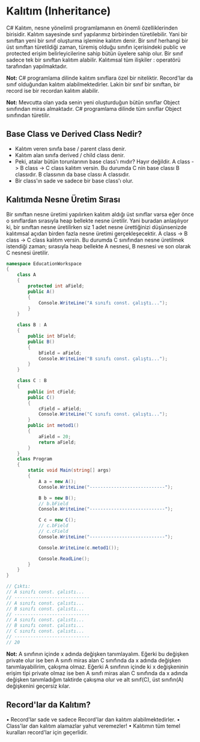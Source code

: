 # Kalıtım (Inheritance)
C# Kalıtım, nesne yönelimli programlamanın en önemli özelliklerinden birisidir. Kalıtım sayesinde sınıf yapılarımız 
birbirinden türetilebilir. Yani bir sınıftan yeni bir sınıf oluşturma işlemine kalıtım denir. Bir sınıf herhangi 
bir üst sınıftan türetildiği zaman, türemiş olduğu sınıfın içerisindeki public ve protected erişim belirleyicilerine sahip
bütün üyelere sahip olur. Bir sınıf sadece tek bir sınıftan kalıtım alabilir. Kalıtımsal tüm ilişkiler : operatörü tarafından yapılmaktadır.

**Not:** C# programlama dilinde kalıtım sınıflara özel bir niteliktir. Record'lar da sınıf olduğundan kalıtım alabilmektedirler.
Lakin bir sınıf bir sınıftan, bir record ise bir recordan kalıtım alabilir.

**Not:** Mevcutta olan yada senin yeni oluşturduğun bütün sınıflar Object sınıfından miras almaktadır.  C# programlama dilinde tüm sınıflar 
Object sınıfından türetilir.

## Base Class ve Derived Class Nedir?
* Kalıtım veren sınıfa base / parent class denir.
* Kalıtım alan sınıfa derived / child class denir.
* Peki, atalar bütün torunlarının base class'ı mıdır? Hayır değildir.
A class -> B class -> C class kalıtım versin. Bu durumda C nin base classı B classıdır. B classının da base classı A classıdır.
* Bir class'ın sade ve sadece bir base class'ı olur.

## Kalıtımda Nesne Üretim Sırası
Bir sınıftan nesne üretimi yapılırken kalıtım aldığı üst sınıflar varsa eğer
önce o sınıflardan sırasıyla heap bellekte nesne üretilir. Yani buradan anlaşılıyor ki,
bir sınıftan nesne üretilirken siz 1 adet nesne ürettiğinizi düşünsenizde kalıtımsal
açıdan birden fazla nesne üretimi gerçekleşecektir. A class -> B class -> C class kalıtım versin. Bu durumda
C sınıfından nesne üretilmek istendiği zaman; sırasıyla heap bellekte A nesnesi, B nesnesi ve son olarak C nesnesi üretilir.

```cs
namespace EducationWorkspace
{
    class A
    {
        protected int aField;
        public A()
        {
            Console.WriteLine("A sınıfı const. çalıştı...");
        }
    }

    class B : A
    {
        public int bField;
        public B()
        {
            bField = aField;
            Console.WriteLine("B sınıfı const. çalıştı...");
        }
    }

    class C : B
    {
        public int cField;
        public C()
        {
            cField = aField;
            Console.WriteLine("C sınıfı const. çalıştı...");
        }
        public int metod1()
        {
            aField = 20;
            return aField;
        }
    }
    class Program
    {
        static void Main(string[] args)
        {
            A a = new A();
            Console.WriteLine("----------------------------");

            B b = new B();
            // b.bField
            Console.WriteLine("----------------------------");

            C c = new C();
            // c.bField
            // c.cField
            Console.WriteLine("----------------------------");

            Console.WriteLine(c.metod1());

            Console.ReadLine();
        }
    }
}

// Çıktı:
// A sınıfı const. çalıstı...
// ----------------------------
// A sınıfı const. çalıstı...
// B sınıfı const. çalıstı...
// ----------------------------
// A sınıfı const. çalıstı...
// B sınıfı const. çalıstı...
// C sınıfı const. çalıstı...
// ----------------------------
// 20
```

**Not:** A sınıfının içinde x adında değişken tanımlayalım. Eğerki bu değişken private olur ise ben A sınıfı miras alan C sınıfında da
x adında değişken tanımlayabilirim, çakışma olmaz. Eğerki A sınıfının içinde ki x değişkeninin erişim tipi private olmaz ise
ben A sınıfı miras alan C sınıfında da x adında değişken tanımladığım taktirde çakışma olur ve alt sınıf(C), üst sınıfın(A) 
değişkenini geçersiz kılar.

## Record'lar da Kalıtım?
• Record'lar sade ve sadece Record'lar dan kalıtım alabilmektedirler.
• Class'lar dan kalıtım alamazlar yahut veremezler!
• Kalıtımın tüm temel kuralları record'lar için geçerlidir.


